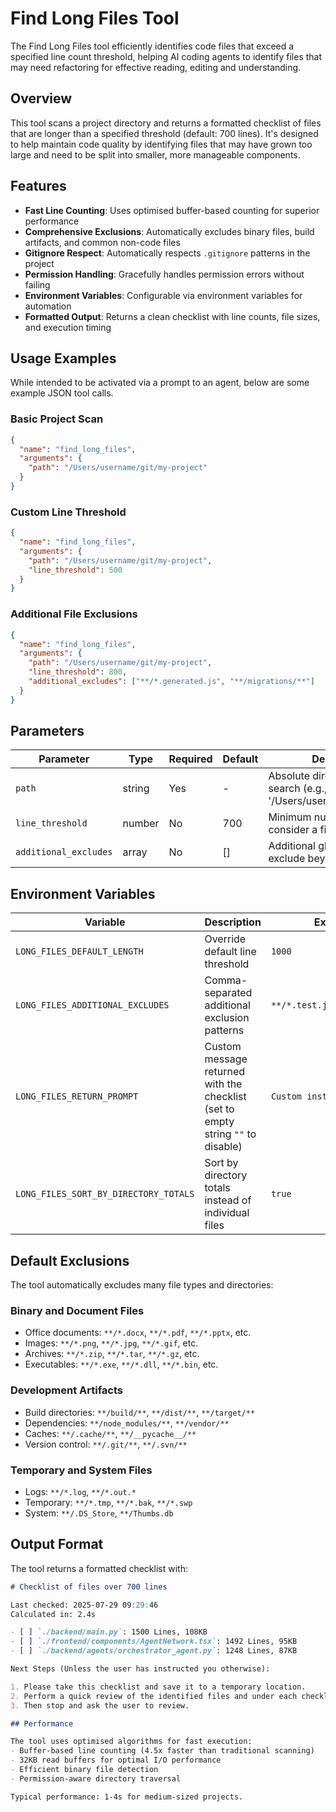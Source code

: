 # Find Long Files Tool

The Find Long Files tool efficiently identifies code files that exceed a specified line count threshold, helping AI coding agents to identify files that may need refactoring for effective reading, editing and understanding.

## Overview

This tool scans a project directory and returns a formatted checklist of files that are longer than a specified threshold (default: 700 lines). It's designed to help maintain code quality by identifying files that may have grown too large and need to be split into smaller, more manageable components.

## Features

- **Fast Line Counting**: Uses optimised buffer-based counting for superior performance
- **Comprehensive Exclusions**: Automatically excludes binary files, build artifacts, and common non-code files
- **Gitignore Respect**: Automatically respects `.gitignore` patterns in the project
- **Permission Handling**: Gracefully handles permission errors without failing
- **Environment Variables**: Configurable via environment variables for automation
- **Formatted Output**: Returns a clean checklist with line counts, file sizes, and execution timing

## Usage Examples

While intended to be activated via a prompt to an agent, below are some example JSON tool calls.

### Basic Project Scan
```json
{
  "name": "find_long_files",
  "arguments": {
    "path": "/Users/username/git/my-project"
  }
}
```

### Custom Line Threshold
```json
{
  "name": "find_long_files",
  "arguments": {
    "path": "/Users/username/git/my-project",
    "line_threshold": 500
  }
}
```

### Additional File Exclusions
```json
{
  "name": "find_long_files",
  "arguments": {
    "path": "/Users/username/git/my-project",
    "line_threshold": 800,
    "additional_excludes": ["**/*.generated.js", "**/migrations/**"]
  }
}
```

## Parameters

| Parameter             | Type   | Required | Default | Description                                                             |
|-----------------------|--------|----------|---------|-------------------------------------------------------------------------|
| `path`                | string | Yes      | -       | Absolute directory path to search (e.g., '/Users/username/git/project') |
| `line_threshold`      | number | No       | 700     | Minimum number of lines to consider a file 'long'                       |
| `additional_excludes` | array  | No       | []      | Additional glob patterns to exclude beyond .gitignore                   |

## Environment Variables

| Variable                              | Description                                          | Example                     |
|---------------------------------------|------------------------------------------------------|-----------------------------|
| `LONG_FILES_DEFAULT_LENGTH`           | Override default line threshold                      | `1000`                      |
| `LONG_FILES_ADDITIONAL_EXCLUDES`      | Comma-separated additional exclusion patterns        | `**/*.test.js,**/*.spec.js` |
| `LONG_FILES_RETURN_PROMPT`            | Custom message returned with the checklist (set to empty string `""` to disable) | `Custom instructions...`    |
| `LONG_FILES_SORT_BY_DIRECTORY_TOTALS` | Sort by directory totals instead of individual files | `true`                      |

## Default Exclusions

The tool automatically excludes many file types and directories:

### Binary and Document Files
- Office documents: `**/*.docx`, `**/*.pdf`, `**/*.pptx`, etc.
- Images: `**/*.png`, `**/*.jpg`, `**/*.gif`, etc.
- Archives: `**/*.zip`, `**/*.tar`, `**/*.gz`, etc.
- Executables: `**/*.exe`, `**/*.dll`, `**/*.bin`, etc.

### Development Artifacts
- Build directories: `**/build/**`, `**/dist/**`, `**/target/**`
- Dependencies: `**/node_modules/**`, `**/vendor/**`
- Caches: `**/.cache/**`, `**/__pycache__/**`
- Version control: `**/.git/**`, `**/.svn/**`

### Temporary and System Files
- Logs: `**/*.log`, `**/*.out.*`
- Temporary: `**/*.tmp`, `**/*.bak`, `**/*.swp`
- System: `**/.DS_Store`, `**/Thumbs.db`

## Output Format

The tool returns a formatted checklist with:

```markdown
# Checklist of files over 700 lines

Last checked: 2025-07-29 09:29:46
Calculated in: 2.4s

- [ ] `./backend/main.py`: 1500 Lines, 108KB
- [ ] `./frontend/components/AgentNetwork.tsx`: 1492 Lines, 95KB
- [ ] `./backend/agents/orchestrator_agent.py`: 1248 Lines, 87KB

Next Steps (Unless the user has instructed you otherwise):

1. Please take this checklist and save it to a temporary location.
2. Perform a quick review of the identified files and under each checklist item adds a concise (1-2 sentences) summary of what should be done to reduce the file length - for example the best solution might be to split the file up into multiple files and if so what sort of pattern or logic should be used to decide what goes where ensuring your strategy values concise, clean, efficient code and operations.
3. Then stop and ask the user to review.

## Performance

The tool uses optimised algorithms for fast execution:
- Buffer-based line counting (4.5x faster than traditional scanning)
- 32KB read buffers for optimal I/O performance
- Efficient binary file detection
- Permission-aware directory traversal

Typical performance: 1-4s for medium-sized projects.
